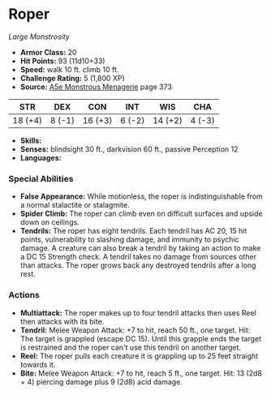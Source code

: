 # Roper

*Large* *Monstrosity*

- **Armor Class:** 20
- **Hit Points:** 93 (11d10+33)
- **Speed:** walk 10 ft. climb 10 ft.
- **Challenge Rating:** 5 (1,800 XP)
- **Source:** [A5e Monstrous Menagerie](https://enpublishingrpg.com/products/level-up-monstrous-menagerie-a5e) page 373

| STR | DEX | CON | INT | WIS | CHA |
| --- | --- | --- | --- | --- | --- |
| 18 (+4) | 8 (-1) | 16 (+3) | 6 (-2) | 14 (+2) | 4 (-3) |

- **Skills:** 
- **Senses:** blindsight 30 ft., darkvision 60 ft., passive Perception 12
- **Languages:** 

### Special Abilities

- **False Appearance:** While motionless, the roper is indistinguishable from a normal stalactite or stalagmite.
- **Spider Climb:** The roper can climb even on difficult surfaces and upside down on ceilings.
- **Tendrils:** The roper has eight tendrils. Each tendril has AC 20, 15 hit points, vulnerability to slashing damage, and immunity to psychic damage. A creature can also break a tendril by taking an action to make a DC 15 Strength check. A tendril takes no damage from sources other than attacks. The roper grows back any destroyed tendrils after a long rest.

### Actions

- **Multiattack:** The roper makes up to four tendril attacks  then uses Reel  then attacks with its bite.
- **Tendril:** Melee Weapon Attack: +7 to hit, reach 50 ft., one target. Hit: The target is grappled (escape DC 15). Until this grapple ends  the target is restrained and the roper can't use this tendril on another target.
- **Reel:** The roper pulls each creature it is grappling up to 25 feet straight towards it.
- **Bite:** Melee Weapon Attack: +7 to hit, reach 5 ft., one target. Hit: 13 (2d8 + 4) piercing damage plus 9 (2d8) acid damage.


